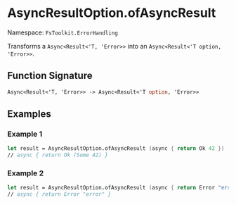 # AsyncResultOption.ofAsyncResult

Namespace: `FsToolkit.ErrorHandling`

Transforms a `Async<Result<'T, 'Error>>` into an `Async<Result<'T option, 'Error>>`.

## Function Signature

```fsharp
Async<Result<'T, 'Error>> -> Async<Result<'T option, 'Error>>
```

## Examples

### Example 1

```fsharp
let result = AsyncResultOption.ofAsyncResult (async { return Ok 42 })
// async { return Ok (Some 42) }
```

### Example 2

```fsharp
let result = AsyncResultOption.ofAsyncResult (async { return Error "error" })
// async { return Error "error" }
```
